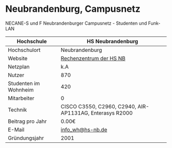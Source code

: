 # Neubrandenburg, Campusnetz
NECANE-S und F Neubrandenburger Campusnetz - Studenten und Funk-LAN

Hochschule             | HS Neubrandenburg
-----------------------|-------------------------------------------------------------------
Hochschulort           | Neubrandenburg
Website                | [Rechenzentrum der HS NB](http://www.hs-nb.de/rechenzentrum.html)
Netzplan               | k.A
Nutzer                 | 870
Studenten im Wohnheim  | 420
Mitarbeiter            | 0
Technik                | CISCO C3550, C2960, C2940, AIR-AP1131AG, Enterasys R2000
Beitrag pro Jahr       | 0.00€
E-Mail                 | <info_wh@hs-nb.de>
Gründungsjahr          | 2001
